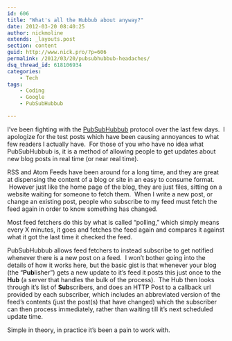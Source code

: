 ```yaml
---
id: 606
title: "What's all the Hubbub about anyway?"
date: 2012-03-20 08:40:25
author: nickmoline
extends: _layouts.post
section: content
guid: http://www.nick.pro/?p=606
permalink: /2012/03/20/pubsubhubbub-headaches/
dsq_thread_id: 618106934
categories:
    - Tech
tags:
    - Coding
    - Google
    - PubSubHubbub

---
```

I&#8217;ve been fighting with the [PubSubHubbub](http://code.google.com/p/pubsubhubbub/) protocol over the last few days.  I apologize for the test posts which have been causing annoyances to what few readers I actually have.  For those of you who have no idea what PubSubHubbub is, it is a method of allowing people to get updates about new blog posts in real time (or near real time).

<!--more-->

<amp-img src="{{ site.baseurl }}/wp-content/uploads/sites/4/2012/03/pubsubhubbub.webp" width="450" height="211" layout="intrinsic" alt="PubSubHubbub Logo" title="PubSubHubbub" lightbox>
    <amp-img fallback src="{{ site.baseurl }}/wp-content/uploads/sites/4/2012/03/pubsubhubbub.png" width="450" height="211" layout="intrinsic" alt="PubSubHubbub Logo" title="PubSubHubbub" lightbox></amp-img>
</amp-img>

RSS and Atom Feeds have been around for a long time, and they are great at dispensing the content of a blog or site in an easy to consume format.  However just like the home page of the blog, they are just files, sitting on a website waiting for someone to fetch them.  When I write a new post, or change an existing post, people who subscribe to my feed must fetch the feed again in order to know something has changed.

Most feed fetchers do this by what is called &#8220;polling,&#8221; which simply means every X minutes, it goes and fetches the feed again and compares it against what it got the last time it checked the feed.

PubSubHubbub allows feed fetchers to instead subscribe to get notified whenever there is a new post on a feed.  I won&#8217;t bother going into the details of how it works here, but the basic gist is that whenever your blog (the &#8220;**Pub**lisher&#8221;) gets a new update to it&#8217;s feed it posts this just once to the **Hub** (a server that handles the bulk of the process).  The Hub then looks through it&#8217;s list of **Sub**scribers, and does an HTTP Post to a callback url provided by each subscriber, which includes an abbreviated version of the feed&#8217;s contents (just the post(s) that have changed) which the subscriber can then process immediately, rather than waiting till it&#8217;s next scheduled update time.

Simple in theory, in practice it&#8217;s been a pain to work with.
